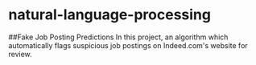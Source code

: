 # natural-language-processing
##Fake Job Posting Predictions
In this project, an algorithm which automatically flags suspicious job postings on Indeed.com's website for review. 
